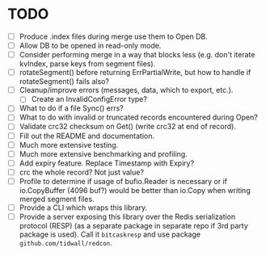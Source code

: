 # TODO

* [ ] Produce .index files during merge use them to Open DB.
* [ ] Allow DB to be opened in read-only mode.
* [ ] Consider performing merge in a way that blocks less (e.g. don't iterate kvIndex, parse keys from segment files).
* [ ] rotateSegment() before returning ErrPartialWrite, but how to handle if rotateSegment() fails also?
* [ ] Cleanup/improve errors (messages, data, which to export, etc.).
    * [ ] Create an InvalidConfigError type?
* [ ] What to do if a file Sync() errs?
* [ ] What to do with invalid or truncated records encountered during Open?
* [ ] Validate crc32 checksum on Get() (write crc32 at end of record).
* [ ] Fill out the README and documentation.
* [ ] Much more extensive testing.
* [ ] Much more extensive benchmarking and profiling.
* [ ] Add expiry feature. Replace Timestamp with Expiry?
* [ ] crc the whole record? Not just value?
* [ ] Profile to determine if usage of bufio.Reader is necessary or if io.CopyBuffer (4096 buf?) would be better than io.Copy when writing merged segment files.
* [ ] Provide a CLI which wraps this library.
* [ ] Provide a server exposing this library over the Redis serialization protocol (RESP) (as a separate package in separate repo if 3rd party package is used). Call it `bitcaskresp` and use package `github.com/tidwall/redcon`.